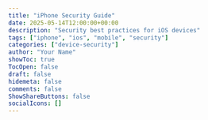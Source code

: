 ```yaml
---
title: "iPhone Security Guide"
date: 2025-05-14T12:00:00+00:00
description: "Security best practices for iOS devices"
tags: ["iphone", "ios", "mobile", "security"]
categories: ["device-security"]
author: "Your Name"
showToc: true
TocOpen: false
draft: false
hidemeta: false
comments: false
ShowShareButtons: false
socialIcons: []
---
```

